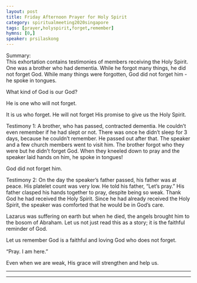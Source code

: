 ```yaml
---
layout: post
title: Friday Afternoon Prayer for Holy Spirit
category: spiritualmeeting2020singapore
tags: [prayer,holyspirit,forget,remember]
hymns: [0,]
speaker: prsilaskong
---
```

Summary:  
This exhortation contains testimonies of members receiving the Holy Spirit. One was a brother who had dementia. While he forgot many things, he did not forget God. While many things were forgotten, God did not forget him - he spoke in tongues.

What kind of God is our God?

He is one who will not forget. 

It is us who forget. He will not forget His promise to give us the Holy Spirit. 

Testimony 1:
A brother, who has passed, contracted dementia. He couldn’t even remember if he had slept or not. There was once he didn’t sleep for 3 days, because he couldn’t remember. He passed out after that. The speaker and a few church members went to visit him. The brother forgot who they were but he didn’t forget God. When they kneeled down to pray and the speaker laid hands on him, he spoke in tongues!

God did not forget him. 

Testimony 2:
On the day the speaker’s father passed, his father was at peace. His platelet count was very low. He told his father, “Let’s pray.” His father clasped his hands together to pray, despite being so weak. Thank God he had received the Holy Spirit. Since he had already received the Holy Spirit, the speaker was comforted that he would be in God’s care. 

Lazarus was suffering on earth but when he died, the angels brought him to the bosom of Abraham. Let us not just read this as a story; it is the faithful reminder of God. 

Let us remember God is a faithful and loving God who does not forget. 

“Pray. I am here.”

Even when we are weak, His grace will strengthen and help us. 

----
****

